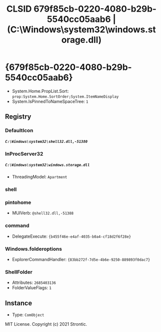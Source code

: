 ﻿---
title: "CLSID 679f85cb-0220-4080-b29b-5540cc05aab6 | (C:\\Windows\\system32\\windows.storage.dll)"
excerpt: What is COM-Object CLSID 679f85cb-0220-4080-b29b-5540cc05aab6?
---

# {679f85cb-0220-4080-b29b-5540cc05aab6}

* System.Home.PropList.Sort: `prop:System.Home.SortOrder;System.ItemNameDisplay`
* System.IsPinnedToNameSpaceTree: `1`

## Registry


### DefaultIcon

##### `C:\Windows\system32\shell32.dll,-51380`

### InProcServer32

##### `C:\Windows\system32\windows.storage.dll`
* ThreadingModel: `Apartment`

### shell


### pintohome

* MUIVerb: `@shell32.dll,-51388`

### command

* DelegateExecute: `{b455f46e-e4af-4035-b0a4-cf18d2f6f28e}`

### Windows.folderoptions

* ExplorerCommandHandler: `{83bb272f-7d5e-4b6e-9250-889893f0dac7}`

### ShellFolder

* Attributes: `2685403136`
* FolderValueFlags: `1`

## Instance

* Type: `ComObject`

MIT License. Copyright (c) 2021 Strontic.


